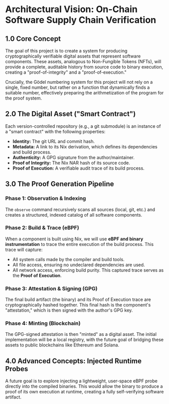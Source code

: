 # Architectural Vision: On-Chain Software Supply Chain Verification

## 1.0 Core Concept

The goal of this project is to create a system for producing cryptographically verifiable digital assets that represent software components. These assets, analogous to Non-Fungible Tokens (NFTs), will provide a complete, auditable history from source code to binary execution, creating a "proof-of-integrity" and a "proof-of-execution."

Crucially, the Gödel numbering system for this project will not rely on a single, fixed number, but rather on a function that dynamically finds a suitable number, effectively preparing the arithmetization of the program for the proof system.

## 2.0 The Digital Asset ("Smart Contract")

Each version-controlled repository (e.g., a git submodule) is an instance of a "smart contract" with the following properties:

*   **Identity:** The git URL and commit hash.
*   **Metadata:** A link to its Nix derivation, which defines its dependencies and build process.
*   **Authenticity:** A GPG signature from the author/maintainer.
*   **Proof of Integrity:** The Nix NAR hash of its source code.
*   **Proof of Execution:** A verifiable audit trace of its build process.

## 3.0 The Proof Generation Pipeline

### Phase 1: Observation & Indexing
The `observe` command recursively scans all sources (local, git, etc.) and creates a structured, indexed catalog of all software components.

### Phase 2: Build & Trace (eBPF)
When a component is built using Nix, we will use **eBPF and binary instrumentation** to trace the entire execution of the build process. This trace will capture:
*   All system calls made by the compiler and build tools.
*   All file access, ensuring no undeclared dependencies are used.
*   All network access, enforcing build purity.
This captured trace serves as the **Proof of Execution**.

### Phase 3: Attestation & Signing (GPG)
The final build artifact (the binary) and its Proof of Execution trace are cryptographically hashed together. This final hash is the component's "attestation," which is then signed with the author's GPG key.

### Phase 4: Minting (Blockchain)
The GPG-signed attestation is then "minted" as a digital asset. The initial implementation will be a local registry, with the future goal of bridging these assets to public blockchains like Ethereum and Solana.

## 4.0 Advanced Concepts: Injected Runtime Probes

A future goal is to explore injecting a lightweight, user-space eBPF probe directly into the compiled binaries. This would allow the binary to produce a proof of its own execution at runtime, creating a fully self-verifying software artifact.

